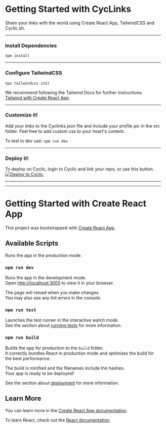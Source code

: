 

# Getting Started with CycLinks

Share your links with the world using Create React App, TailwindCSS and Cyclic.sh. 

---

### Install Dependencies

 ```npm install```

---

### Configure TailwindCSS

```npx tailwindcss init```

We recommend following the Tailwind Docs for further instructions. [Tailwind with Create React App](https://tailwindcss.com/docs/guides/create-react-app)

---

### Customize it!

Add your links to the Cyclinks.json file and include your profile pic in the src folder. Feel free to add custom css to your heart's content.

To test in dev use: ```npm run dev```

---

### Deploy it!

To deploy on Cyclic, login to Cyclic and link your repo, or use this button.
[![Deploy to Cyclic](https://deploy.cyclic.app/button.svg)](https://deploy.cyclic.app/)


---
___


# Getting Started with Create React App

This project was bootstrapped with [Create React App](https://github.com/facebook/create-react-app).

## Available Scripts

Runs the app in the production mode.

### `npm run dev`

Runs the app in the development mode.\
Open [http://localhost:3000](http://localhost:3000) to view it in your browser.

The page will reload when you make changes.\
You may also see any lint errors in the console.

### `npm run test`

Launches the test runner in the interactive watch mode.\
See the section about [running tests](https://facebook.github.io/create-react-app/docs/running-tests) for more information.

### `npm run build`

Builds the app for production to the `build` folder.\
It correctly bundles React in production mode and optimizes the build for the best performance.

The build is minified and the filenames include the hashes.\
Your app is ready to be deployed!

See the section about [deployment](https://facebook.github.io/create-react-app/docs/deployment) for more information.

## Learn More

You can learn more in the [Create React App documentation](https://facebook.github.io/create-react-app/docs/getting-started).

To learn React, check out the [React documentation](https://reactjs.org/).

